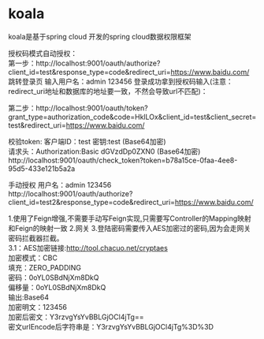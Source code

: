 # koala
koala是基于spring cloud 开发的spring cloud数据权限框架



授权码模式自动授权：
<br/>
第一步：http://localhost:9001/oauth/authorize?client_id=test&response_type=code&redirect_uri=https://www.baidu.com/
<br/>跳转登录页 输入用户名：admin 123456 
登录成功拿到授权码输入(注意：redirect_uri地址和数据库的地址要一致，不然会导致url不匹配)：

第二步：http://localhost:9001/oauth/token?grant_type=authorization_code&code=HklLOx&client_id=test&client_secret=test&redirect_uri=https://www.baidu.com/

校验token:
客户端ID：test 密钥:test (Base64加密)<br/>
请求头：Authorization:Basic dGVzdDp0ZXN0 (Base64加密)
http://localhost:9001/oauth/check_token?token=b78a15ce-0faa-4ee8-95d5-433e121b5a2a

手动授权 用户名：admin 123456
<br/>
http://localhost:9001/oauth/authorize?client_id=test2&response_type=code&redirect_uri=https://www.baidu.com/


1.使用了Feign增强,不需要手动写Feign实现,只需要写Controller的Mapping映射和Feign的映射一致
2.网关
3.登陆密码需要传入AES加密过的密码,因为会走网关密码拦截器拦截。<br/>
3.1：AES加密链接:http://tool.chacuo.net/cryptaes <br/>
加密模式：CBC  
填充：ZERO_PADDING  <br/>
密码：0oYL0SBdNjXm8DkQ  <br/>
偏移量：0oYL0SBdNjXm8DkQ <br/>
输出:Base64  <br/>
加密明文：123456  <br/>
加密后密文：Y3rzvgYsYvBBLGjOCl4jTg==  <br/>
密文urlEncode后字符串是：Y3rzvgYsYvBBLGjOCl4jTg%3D%3D  <br/>


